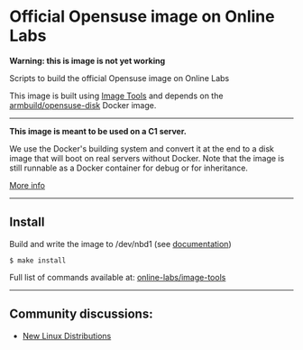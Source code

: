 Official Opensuse image on Online Labs
====================================

**Warning: this is image is not yet working**

Scripts to build the official Opensuse image on Online Labs

This image is built using [Image Tools](https://github.com/online-labs/image-tools) and depends on the [armbuild/opensuse-disk](https://registry.hub.docker.com/u/armbuild/opensuse-disk/) Docker image.

---

**This image is meant to be used on a C1 server.**

We use the Docker's building system and convert it at the end to a disk image that will boot on real servers without Docker. Note that the image is still runnable as a Docker container for debug or for inheritance.

[More info](https://github.com/online-labs/image-tools#docker-based-builder)

---

Install
-------

Build and write the image to /dev/nbd1 (see [documentation](https://doc.cloud.online.net/howto/create_image.html))

    $ make install

Full list of commands available at: [online-labs/image-tools](https://github.com/online-labs/image-tools/tree/master#commands)

---

Community discussions:
----------------------

- [New Linux Distributions](https://community.cloud.online.net/t/official-new-linux-distributions-debian-coreos-centos-fedora-arch-linux/229)

